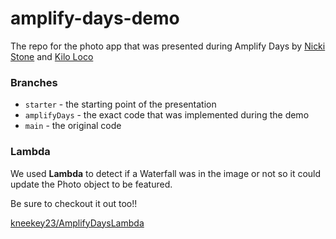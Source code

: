 # amplify-days-demo
The repo for the photo app that was presented during Amplify Days by [Nicki Stone](https://twitter.com/kneekey23) and [Kilo Loco](https://twitter.com/kilo_loco)

### Branches
- `starter` - the starting point of the presentation
- `amplifyDays` - the exact code that was implemented during the demo
- `main` - the original code

### Lambda
We used **Lambda** to detect if a Waterfall was in the image or not so it could update the Photo object to be featured.

Be sure to checkout it out too!!

[kneekey23/AmplifyDaysLambda](https://github.com/kneekey23/AmplifyDaysLambda)

